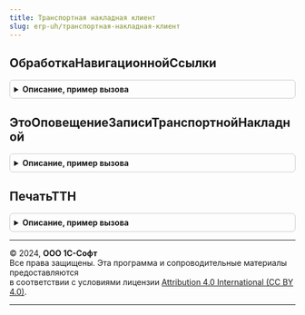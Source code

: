 ```yaml
---
title: Транспортная накладная клиент
slug: erp-uh/транспортная-накладная-клиент
---
```



## ОбработкаНавигационнойСсылки
<details style="margin: 1em 0; padding: 0.5em; border: 1px solid #ccc; border-radius: 6px;">

<summary style="font-weight: bold; cursor: pointer;">Описание, пример вызова</summary>

```bsl

// Обработка навигационной ссылки форматированной строки транспортной накладной,
// размещенной в форме документа-основания
//
// Параметры:
//  Форма - ФормаКлиентскогоПриложения:
//  	* Объект - ДанныеФормыСтруктура:
//  		** Ссылка - ДокументСсылка.ТранспортнаяНакладная
//  НавигационнаяСсылкаФорматированнойСтроки  - Строка
//  СтандартнаяОбработка - Булево
//
Процедура ОбработкаНавигационнойСсылки(Форма, НавигационнаяСсылкаФорматированнойСтроки, СтандартнаяОбработка) Экспорт
```

Пример вызова
```bsl
ТранспортнаяНакладнаяКлиент.ОбработкаНавигационнойСсылки(Форма, НавигационнаяСсылкаФорматированнойСтроки, СтандартнаяОбработка) 
```
</details>

## ЭтоОповещениеЗаписиТранспортнойНакладной
<details style="margin: 1em 0; padding: 0.5em; border: 1px solid #ccc; border-radius: 6px;">

<summary style="font-weight: bold; cursor: pointer;">Описание, пример вызова</summary>

```bsl

// Проверяет, что оповещение пришло от транспортной накладной
//
// Параметры:
//  Форма - ФормаКлиентскогоПриложения:
//  	* Объект - ДанныеФормыСтруктура:
//  		** Ссылка - ДокументСсылка.ТранспортнаяНакладная
//  ИмяСобытия	 - Строка
//  Параметр	 - Произвольный
//  Источник	 - ФормаКлиентскогоПриложения
//
// Возвращаемое значение:
//  Булево -
//
Функция ЭтоОповещениеЗаписиТранспортнойНакладной(Форма, ИмяСобытия, Параметр, Источник) Экспорт
```

Пример вызова
```bsl
Результат = ТранспортнаяНакладнаяКлиент.ЭтоОповещениеЗаписиТранспортнойНакладной(Форма, ИмяСобытия, Параметр, Источник) 
```
</details>

## ПечатьТТН
<details style="margin: 1em 0; padding: 0.5em; border: 1px solid #ccc; border-radius: 6px;">

<summary style="font-weight: bold; cursor: pointer;">Описание, пример вызова</summary>

```bsl

// Функция-обработчик команды печати
//
// Параметры:
//  ОписаниеКоманды	 - Структура
//
// Возвращаемое значение:
//  Неопределено -
//
Функция ПечатьТТН(ОписаниеКоманды) Экспорт
```

Пример вызова
```bsl
Результат = ТранспортнаяНакладнаяКлиент.ПечатьТТН(ОписаниеКоманды) 
```
</details>

---

© 2024, **ООО 1С-Софт**  
Все права защищены. Эта программа и сопроводительные материалы предоставляются  
в соответствии с условиями лицензии [Attribution 4.0 International (CC BY 4.0)](https://creativecommons.org/licenses/by/4.0/legalcode).

---
